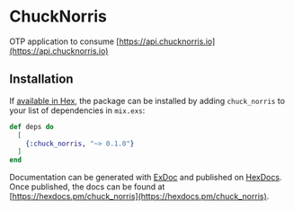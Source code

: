 # ChuckNorris

OTP application to consume [https://api.chucknorris.io](https://api.chucknorris.io)

##

## Installation

If [available in Hex](https://hex.pm/docs/publish), the package can be installed
by adding `chuck_norris` to your list of dependencies in `mix.exs`:

```elixir
def deps do
  [
    {:chuck_norris, "~> 0.1.0"}
  ]
end
```

Documentation can be generated with [ExDoc](https://github.com/elixir-lang/ex_doc)
and published on [HexDocs](https://hexdocs.pm). Once published, the docs can
be found at [https://hexdocs.pm/chuck_norris](https://hexdocs.pm/chuck_norris).

